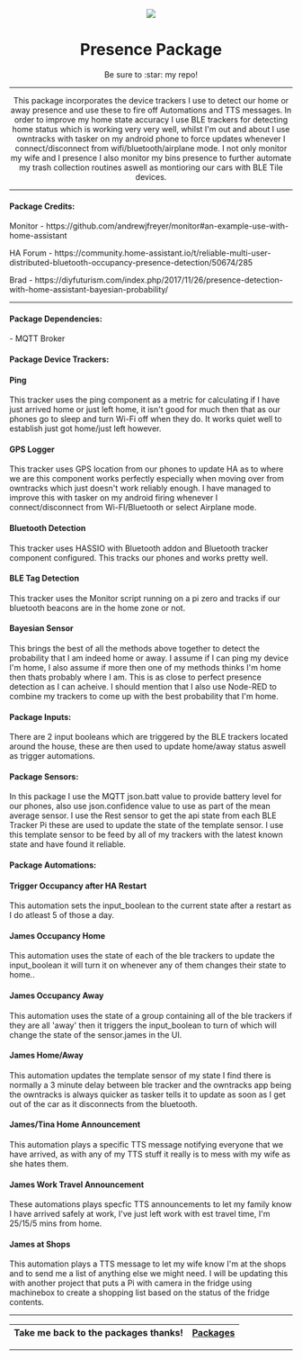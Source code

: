 <p align="center">
  <img src="https://github.com/JamesMcCarthy79/Home-Assistant-Config/blob/master/HA%20Pics/Presence.png"/>
</p>
<h1 align="center">Presence Package</h1>
<p align="center">Be sure to :star: my repo!</p>
<hr *** </hr>
<p align="center">This package incorporates the device trackers I use to detect our home or away presence and use these to fire off Automations and TTS messages. In order to improve my home state accuracy I use BLE trackers for detecting home status which is working very very well, whilst I'm out and about I use owntracks with tasker on my android phone to force updates whenever I connect/disconnect from wifi/bluetooth/airplane mode. I not only monitor my wife and I presence I also monitor my bins presence to further automate my trash collection routines aswell as montioring our cars with BLE Tile devices.</p>
<hr --- </hr> 

<h4 align="left">Package Credits:</h4>
<p align="left">Monitor - https://github.com/andrewjfreyer/monitor#an-example-use-with-home-assistant</br>
<p align="left">HA Forum - https://community.home-assistant.io/t/reliable-multi-user-distributed-bluetooth-occupancy-presence-detection/50674/285</br>
<p align+"left">Brad - https://diyfuturism.com/index.php/2017/11/26/presence-detection-with-home-assistant-bayesian-probability/<br/>
<hr --- </hr>

<h4 align="left">Package Dependencies:</h4>
<p align="left">- MQTT Broker</br>
<h4 align="left">Package Device Trackers:</h4>
<h4 align="left">Ping</h4>
<p align="left">This tracker uses the ping component as a metric for calculating if I have just arrived home or just left home, it isn't good for much then that as our phones go to sleep and turn Wi-Fi off when they do. It works quiet well to establish just got home/just left however.</br>
<h4 align="left">GPS Logger</h4>
<p align="left">This tracker uses GPS location from our phones to update HA as to where we are this component works perfectly especially when moving over from owntracks which just doesn't work reliably enough. I have managed to improve this with tasker on my android firing whenever I connect/disconnect from Wi-FI/Bluetooth or select Airplane mode.</br>
<h4 align="left">Bluetooth Detection</h4>
<p align="left">This tracker uses HASSIO with Bluetooth addon and Bluetooth tracker component configured. This tracks our phones and works pretty well.</br>
<h4 align="left">BLE Tag Detection</h4>
<p align="left">This tracker uses the Monitor script running on a pi zero and tracks if our bluetooth beacons are in the home zone or not.</br>
<h4 align="left">Bayesian Sensor</h4>
<p align="left">This brings the best of all the methods above together to detect the probability that I am indeed home or away. I assume if I can ping my device I'm home, I also assume if more then one of my methods thinks I'm home then thats probably where I am. This is as close to perfect presence detection as I can acheive. I should mention that I also use Node-RED to combine my trackers to come up with the best probability that I'm home.</br>
<h4 align="left">Package Inputs:</h4>
<p align="left">There are 2 input booleans which are triggered by the BLE trackers located around the house, these are then used to update home/away status aswell as trigger automations.</p>
<h4 align="left">Package Sensors:</h4>
<p align="left">In this package I use the MQTT json.batt value to provide battery level for our phones, also use json.confidence value to use as part of the mean average sensor. I use the Rest sensor to get the api state from each BLE Tracker Pi these are used to update the state of the template sensor. I use this template sensor to be feed by all of my trackers with the latest known state and have found it reliable.</br>
<h4 align="left">Package Automations:</h4>
<h4 align="left">Trigger Occupancy after HA Restart</h4>
<p align="left">This automation sets the input_boolean to the current state after a restart as I do atleast 5 of those a day.</p>
<h4 align="left">James Occupancy Home</h4>
<p align="left">This automation uses the state of each of the ble trackers to update the input_boolean it will turn it on whenever any of them changes their state to home..</p>
<h4 align="left">James Occupancy Away</h4>
<p align="left">This automation uses the state of a group containing all of the ble trackers if they are all 'away' then it triggers the input_boolean to turn of which will change the state of the sensor.james in the UI.</p>
<h4 align="left">James Home/Away</h4>
<p align="left">This automation updates the template sensor of my state I find there is normally a 3 minute delay between ble tracker and the owntracks app being the owntracks is always quicker as tasker tells it to update as soon as I get out of the car as it disconnects from the bluetooth.</p>
<h4 align="left">James/Tina Home Announcement</h4>
<p align="left">This automation plays a specific TTS message notifying everyone that we have arrived, as with any of my TTS stuff it really is to mess with my wife as she hates them.</p>
<h4 align="left">James Work Travel Announcement</h4>
<p align="left">These automations plays specfic TTS announcements to let my family know I have arrived safely at work, I've just left work with est travel time, I'm 25/15/5 mins from home.</p>
<h4 align="left">James at Shops</h4>
<p align="left">This automation plays a TTS message to let my wife know I'm at the shops and to send me a list of anything else we might need. I will be updating this with another project that puts a Pi with camera in the fridge using machinebox to create a shopping list based on the status of the fridge contents.</p>
<hr --- </hr>

| Take me back to the packages thanks!| [Packages](https://github.com/JamesMcCarthy79/Home-Assistant-Config/tree/master/config/packages) | 
| --- | --- |

<hr --- </hr>
